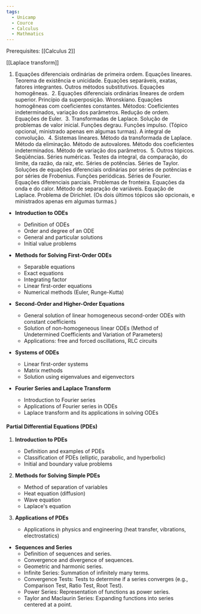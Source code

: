```yaml
---
tags:
  - Unicamp
  - Cource
  - Calculus
  - Mathmatics
---
```

Prerequisites:
	[[Calculus 2]]
	
[[Laplace transform]]

1. Equações diferenciais ordinárias de primeira ordem. Equações lineares. Teorema de existência e unicidade. Equações separáveis, exatas, fatores integrantes. Outros métodos substitutivos. Equações homogêneas.  2. Equações diferenciais ordinárias lineares de ordem superior. Princípio da superposição. Wronskiano. Equações homogêneas com coeficientes constantes. Métodos: Coeficientes indeterminados, variação dos parâmetros. Redução de ordem. Equações de Euler.  3. Transformadas de Laplace. Solução de problemas de valor inicial. Funções degrau. Funções impulso. (Tópico opcional, ministrado apenas em algumas turmas). A integral de convolução.  4. Sistemas lineares. Método da transformada de Laplace. Método da eliminação. Método de autovalores. Método dos coeficientes indeterminados. Método de variação dos parâmetros.  5. Outros tópicos. Seqüências. Séries numéricas. Testes da integral, da comparação, do limite, da razão, da raiz, etc. Séries de potências. Séries de Taylor. Soluções de equações diferenciais ordinárias por séries de potências e por séries de Frobenius. Funções periódicas. Séries de Fourier. Equações diferenciais parciais. Problemas de fronteira. Equações da onda e do calor. Método de separação de variáveis. Equação de Laplace. Problema de Dirichlet. (Os dois últimos tópicos são opcionais, e ministrados apenas em algumas turmas.)




- **Introduction to ODEs**
    
    - Definition of ODEs
    - Order and degree of an ODE
    - General and particular solutions
    - Initial value problems
- **Methods for Solving First-Order ODEs**
    
    - Separable equations
    - Exact equations
    - Integrating factor
    - Linear first-order equations
    - Numerical methods (Euler, Runge-Kutta)
- **Second-Order and Higher-Order Equations**
    
    - General solution of linear homogeneous second-order ODEs with constant coefficients
    - Solution of non-homogeneous linear ODEs (Method of Undetermined Coefficients and Variation of Parameters)
    - Applications: free and forced oscillations, RLC circuits
- **Systems of ODEs**
    
    - Linear first-order systems
    - Matrix methods
    - Solution using eigenvalues and eigenvectors
- **Fourier Series and Laplace Transform**
    
    - Introduction to Fourier series
    - Applications of Fourier series in ODEs
    - Laplace transform and its applications in solving ODEs

#### Partial Differential Equations (PDEs)

1. **Introduction to PDEs**
    
    - Definition and examples of PDEs
    - Classification of PDEs (elliptic, parabolic, and hyperbolic)
    - Initial and boundary value problems
2. **Methods for Solving Simple PDEs**
    
    - Method of separation of variables
    - Heat equation (diffusion)
    - Wave equation
    - Laplace's equation
3. **Applications of PDEs**
    
    - Applications in physics and engineering (heat transfer, vibrations, electrostatics)

- **Sequences and Series**
    - Definition of sequences and series.
    - Convergence and divergence of sequences.
    - Geometric and harmonic series.
    - Infinite Series: Summation of infinitely many terms.
    - Convergence Tests: Tests to determine if a series converges (e.g., Comparison Test, Ratio Test, Root Test).
    - Power Series: Representation of functions as power series.
    - Taylor and Maclaurin Series: Expanding functions into series centered at a point.